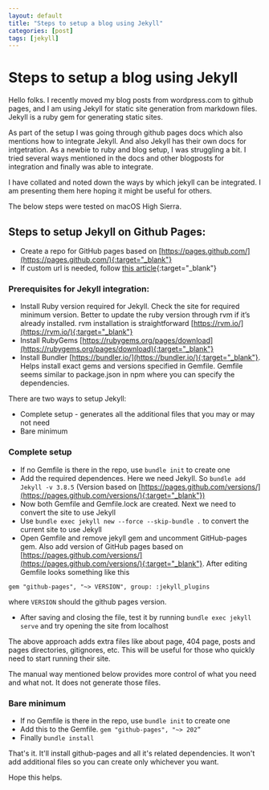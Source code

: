 ```yaml
---
layout: default
title: "Steps to setup a blog using Jekyll"
categories: [post]
tags: [jekyll]
---
```


# Steps to setup a blog using Jekyll

Hello folks. I recently moved my blog posts from wordpress.com to github pages, and I am using Jekyll for static site generation from markdown files. Jekyll is a ruby gem for generating static sites.

As part of the setup I was going through github pages docs which also mentions how to integrate Jekyll. And also Jekyll has their own docs for intgetration. As a newbie to ruby and blog setup, I was struggling a bit. I tried several ways mentioned in the docs and other blogposts for integration and finally was able to integrate.

I have collated and noted down the ways by which jekyll can be integrated. I am presenting them here hoping it might be useful for others.

The below steps were tested on macOS High Sierra.

## Steps to setup Jekyll on Github Pages:
- Create a repo for GitHub pages based on [https://pages.github.com/](https://pages.github.com/){:target="_blank"}
- If custom url is needed, follow [this article](https://help.github.com/en/github/working-with-github-pages/managing-a-custom-domain-for-your-github-pages-site){:target="_blank"}

### Prerequisites for Jekyll integration:
- Install Ruby version required for Jekyll. Check the site for required minimum version. Better to update the ruby version through rvm if it’s already installed. rvm installation is straightforward [https://rvm.io/](https://rvm.io/){:target="_blank"}
- Install RubyGems [https://rubygems.org/pages/download](https://rubygems.org/pages/download){:target="_blank"}
- Install Bundler [https://bundler.io/](https://bundler.io/){:target="_blank"}. Helps install exact gems and versions specified in Gemfile. Gemfile seems similar to package.json in npm where you can specify the dependencies.

There are two ways to setup Jekyll:
- Complete setup - generates all the additional files that you may or may not need
- Bare minimum

### Complete setup

- If no Gemfile is there in the repo, use `bundle init` to create one
- Add the required dependences. Here we need Jekyll. So `bundle add Jekyll -v 3.8.5` (Version based on [https://pages.github.com/versions/](https://pages.github.com/versions/){:target="_blank"})
- Now both Gemfile and Gemfile.lock are created. Next we need to convert the site to use Jekyll
- Use `bundle exec jekyll new --force --skip-bundle .` to convert the current site to use Jekyll
- Open Gemfile and remove jekyll gem and uncomment GitHub-pages gem. Also add version of GitHub pages based on [https://pages.github.com/versions/](https://pages.github.com/versions/){:target="_blank"}. After editing Gemfile looks something like this

```
gem "github-pages", "~> VERSION", group: :jekyll_plugins
```
where `VERSION` should the github pages version.

- After saving and closing the file, test it by running `bundle exec jekyll serve` and try opening the site from localhost

The above approach adds extra files like about page, 404 page, posts and pages directories, gitignores, etc. This will be useful for those who quickly need to start running their site.

The manual way mentioned below provides more control of what you need and what not. It does not generate those files.

### Bare minimum

- If no Gemfile is there in the repo, use `bundle init` to create one
- Add this to the Gemfile. `gem "github-pages", "~> 202”`
- Finally `bundle install`

That's it. It'll install github-pages and all it's related dependencies. It won't add additional files so you can create only whichever you want.

Hope this helps.
